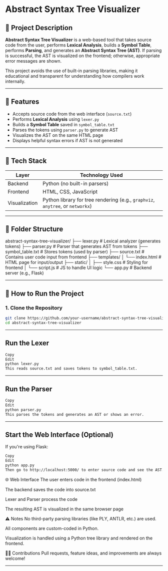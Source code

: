 # Abstract Syntax Tree Visualizer

## 📌 Project Description

**Abstract Syntax Tree Visualizer** is a web-based tool that takes source code from the user, performs **Lexical Analysis**, builds a **Symbol Table**, performs **Parsing**, and generates an **Abstract Syntax Tree (AST)**. If parsing is successful, the AST is visualized on the frontend; otherwise, appropriate error messages are shown.

This project avoids the use of built-in parsing libraries, making it educational and transparent for understanding how compilers work internally.

---

## 🧠 Features

- Accepts source code from the web interface (`source.txt`)
- Performs **Lexical Analysis** using `lexer.py`
- Builds a **Symbol Table** saved in `symbol_table.txt`
- Parses the tokens using `parser.py` to generate AST
- Visualizes the AST on the same HTML page
- Displays helpful syntax errors if AST is not generated

---

## 🧱 Tech Stack

| Layer         | Technology Used                |
|---------------|--------------------------------|
| Backend       | Python (no built-in parsers)   |
| Frontend      | HTML, CSS, JavaScript          |
| Visualization | Python library for tree rendering (e.g., `graphviz`, `anytree`, or `networkx`) |

---

## 📁 Folder Structure

abstract-syntax-tree-visualizer/
├── lexer.py # Lexical analyzer (generates tokens)
├── parser.py # Parser that generates AST from tokens
├── symbol_table.txt # Stores tokens (used by parser)
├── source.txt # Contains user code input from frontend
├── templates/
│ └── index.html # HTML page for input/output
├── static/
│ ├── style.css # Styling for frontend
│ └── script.js # JS to handle UI logic
└── app.py # Backend server (e.g., Flask)



---

## 🚀 How to Run the Project

### 1. Clone the Repository

```bash
git clone https://github.com/your-username/abstract-syntax-tree-visualizer.git
cd abstract-syntax-tree-visualizer
````
---
## Run the Lexer
```bash
Copy
Edit
python lexer.py
This reads source.txt and saves tokens to symbol_table.txt.
````
---

## Run the Parser
```bash
Copy
Edit
python parser.py
This parses the tokens and generates an AST or shows an error.
````
---

## Start the Web Interface (Optional)
If you're using Flask:

```bash
Copy
Edit
python app.py
Then go to http://localhost:5000/ to enter source code and see the AST.
````
🌐 Web Interface
The user enters code in the frontend (index.html)

The backend saves the code into source.txt

Lexer and Parser process the code

The resulting AST is visualized in the same browser page

⚠️ Notes
No third-party parsing libraries (like PLY, ANTLR, etc.) are used.

All components are custom-coded in Python.

Visualization is handled using a Python tree library and rendered on the frontend.

🙋‍♀️ Contributions
Pull requests, feature ideas, and improvements are always welcome!





---



  
